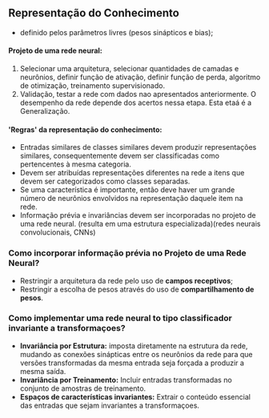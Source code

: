 ## Representação do Conhecimento

- definido pelos parâmetros livres (pesos sinápticos e bias);

#### Projeto de uma rede neural:
1. Selecionar uma arquitetura, selecionar quantidades de camadas e neurônios, definir função de ativação, definir função de perda, algoritmo de otimização, treinamento supervisionado.
2. Validação, testar a rede com dados nao apresentados anteriormente. O desempenho da rede depende dos acertos nessa etapa. Esta etaá é a Generalização.

#### 'Regras' da representação do conhecimento:
- Entradas similares de classes similares devem produzir representações similares, consequentemente devem ser classificadas como pertencentes à mesma categoria.
- Devem ser atribuídas representações diferentes na rede a itens que devem ser categorizados como classes separadas.
- Se uma característica é importante, então deve haver um grande número de neurônios envolvidos na representação daquele item na rede.
- Informação prévia e invariâncias devem ser incorporadas no projeto de uma rede neural. (resulta em uma estrutura especializada)(redes neurais convolucionais, CNNs)


### Como incorporar informação prévia no Projeto de uma Rede Neural?
- Restringir a arquitetura da rede pelo uso de **campos receptivos**;
- Restringir a escolha de pesos através do uso de **compartilhamento de pesos**.

### Como implementar uma rede neural to tipo classificador invariante a transformaçoes? 
- **Invariância por Estrutura:** imposta diretamente na estrutura da rede, mudando as conexões sinápticas entre os neurônios da rede para que versões transformadas da mesma entrada seja forçada a produzir a mesma saída.
- **Invariância por Treinamento:** Incluir entradas transformadas no conjunto de amostras de treinamento.
- **Espaços de características invariantes:** Extrair o conteúdo essencial das entradas que sejam invariantes a transformaçoes.

